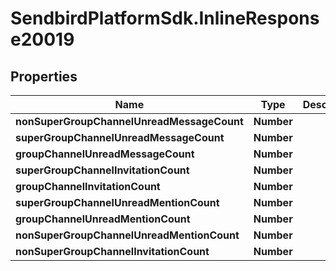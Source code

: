 # SendbirdPlatformSdk.InlineResponse20019

## Properties

Name | Type | Description | Notes
------------ | ------------- | ------------- | -------------
**nonSuperGroupChannelUnreadMessageCount** | **Number** |  | [optional] 
**superGroupChannelUnreadMessageCount** | **Number** |  | [optional] 
**groupChannelUnreadMessageCount** | **Number** |  | [optional] 
**superGroupChannelInvitationCount** | **Number** |  | [optional] 
**groupChannelInvitationCount** | **Number** |  | [optional] 
**superGroupChannelUnreadMentionCount** | **Number** |  | [optional] 
**groupChannelUnreadMentionCount** | **Number** |  | [optional] 
**nonSuperGroupChannelUnreadMentionCount** | **Number** |  | [optional] 
**nonSuperGroupChannelInvitationCount** | **Number** |  | [optional] 


